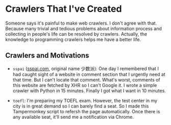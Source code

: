 # Crawlers That I've Created

Someone says it's painful to make web crawlers. I don't agree with that. Because many trivial and tedious problems about information process and collecting in people's life can be resolved by crawlers. Actually, the knowledge to programming crawlers helps me have a better life.

## Crawlers and Motivations

* `sspai` ([sspai.com](https://sspai.com), original name 少数派): One day I remembered that I had caught sight of a website in comment section that I urgently need at that time. But I can't locate that comment. What's worst, comments of this website are fetched by XHR so I can't Google it. I wrote a simple crawler with Python in 15 minutes. Finally I got what I want in 10 minutes.

* `toefl`: I'm preparing my TOEFL exam. However, the test center in my city is in great demand so I can barely find a seat. So I made this Tampermonkey script to refersh the page automatically. Once there is any available seat, it'll send me a notification via Chrome.
